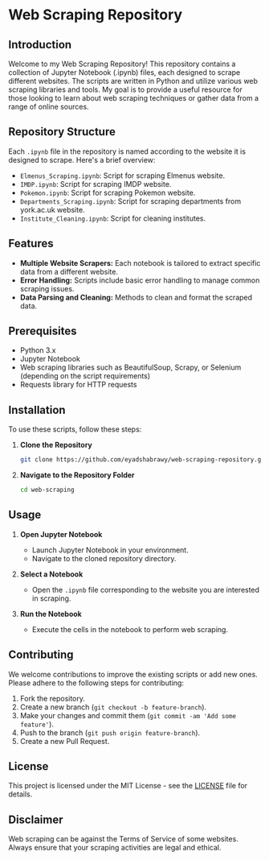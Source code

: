 # Web Scraping Repository

## Introduction

Welcome to my Web Scraping Repository! This repository contains a collection of Jupyter Notebook (.ipynb) files, each designed to scrape different websites. The scripts are written in Python and utilize various web scraping libraries and tools. My goal is to provide a useful resource for those looking to learn about web scraping techniques or gather data from a range of online sources.

## Repository Structure

Each `.ipynb` file in the repository is named according to the website it is designed to scrape. Here's a brief overview:

- `Elmenus_Scraping.ipynb`: Script for scraping Elmenus website.
- `IMDP.ipynb`: Script for scraping IMDP website.
- `Pokemon.ipynb`: Script for scraping Pokemon website.
- `Departments_Scraping.ipynb`: Script for scraping departments from york.ac.uk website.
- `Institute_Cleaning.ipynb`: Script for cleaning institutes.

## Features

- **Multiple Website Scrapers:** Each notebook is tailored to extract specific data from a different website.
- **Error Handling:** Scripts include basic error handling to manage common scraping issues.
- **Data Parsing and Cleaning:** Methods to clean and format the scraped data.

## Prerequisites

- Python 3.x
- Jupyter Notebook
- Web scraping libraries such as BeautifulSoup, Scrapy, or Selenium (depending on the script requirements)
- Requests library for HTTP requests

## Installation

To use these scripts, follow these steps:

1. **Clone the Repository**
   ```bash
   git clone https://github.com/eyadshabrawy/web-scraping-repository.git
   ```

2. **Navigate to the Repository Folder**
   ```bash
   cd web-scraping
   ```


## Usage

1. **Open Jupyter Notebook**
   - Launch Jupyter Notebook in your environment.
   - Navigate to the cloned repository directory.

2. **Select a Notebook**
   - Open the `.ipynb` file corresponding to the website you are interested in scraping.

3. **Run the Notebook**
   - Execute the cells in the notebook to perform web scraping.

## Contributing

We welcome contributions to improve the existing scripts or add new ones. Please adhere to the following steps for contributing:

1. Fork the repository.
2. Create a new branch (`git checkout -b feature-branch`).
3. Make your changes and commit them (`git commit -am 'Add some feature'`).
4. Push to the branch (`git push origin feature-branch`).
5. Create a new Pull Request.

## License

This project is licensed under the MIT License - see the [LICENSE](LICENSE) file for details.

## Disclaimer

Web scraping can be against the Terms of Service of some websites. Always ensure that your scraping activities are legal and ethical.
